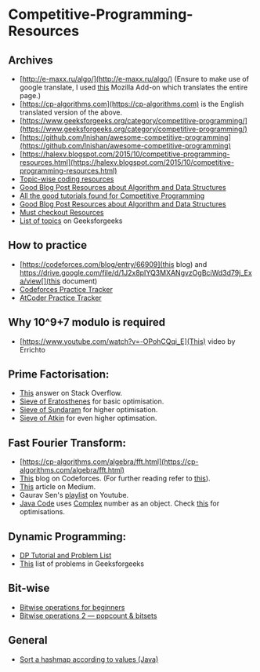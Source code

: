# Competitive-Programming-Resources

## Archives ##

- [http://e-maxx.ru/algo/](http://e-maxx.ru/algo/) (Ensure to make use of google translate, I used [this](https://addons.mozilla.org/en-US/firefox/addon/imtranslator/) Mozilla Add-on which translates the entire page.)
- [https://cp-algorithms.com](https://cp-algorithms.com) is the English translated version of the above.
- [https://www.geeksforgeeks.org/category/competitive-programming/](https://www.geeksforgeeks.org/category/competitive-programming/)
- [https://github.com/lnishan/awesome-competitive-programming](https://github.com/lnishan/awesome-competitive-programming)
- [https://halexv.blogspot.com/2015/10/competitive-programming-resources.html](https://halexv.blogspot.com/2015/10/competitive-programming-resources.html)
- [Topic-wise coding resources](https://codeforces.com/blog/entry/23204)
- [Good Blog Post Resources about Algorithm and Data Structures ](https://codeforces.com/blog/entry/13529)
- [All the good tutorials found for Competitive Programming ](https://codeforces.com/blog/entry/57282)
- [Good Blog Post Resources about Algorithm and Data Structures ](https://codeforces.com/blog/entry/13529)
- [Must checkout Resources](https://codeforces.com/blog/entry/44991)
- [List of topics](https://www.geeksforgeeks.org/fundamentals-of-algorithms/) on Geeksforgeeks

## How to practice ##

- [https://codeforces.com/blog/entry/66909](this blog) and https://drive.google.com/file/d/1J2x8pIYQ3MXANgvzOgBciWd3d79j_Exa/view[](this document)
- [Codeforces Practice Tracker](https://surya1231.github.io/Codeforces-contest/)
- [AtCoder Practice Tracker](https://kenkoooo.com/atcoder#/table//)


## Why 10^9+7 modulo is required ##
- [https://www.youtube.com/watch?v=-OPohCQqi_E](This) video by Errichto

## Prime Factorisation:  ##
- [This](https://stackoverflow.com/a/50278321/10400627) answer on Stack Overflow.
- [Sieve of Eratosthenes](https://www.geeksforgeeks.org/sieve-of-eratosthenes/) for basic optimisation.  
- [Sieve of Sundaram](https://www.geeksforgeeks.org/sieve-sundaram-print-primes-smaller-n/) for higher optimisation.  
- [Sieve of Atkin](https://www.geeksforgeeks.org/sieve-sundaram-print-primes-smaller-n/) for even higher optimsation.  

## Fast Fourier Transform: ##
- [https://cp-algorithms.com/algebra/fft.html](https://cp-algorithms.com/algebra/fft.html)
- [This](https://codeforces.com/blog/entry/43499) blog on Codeforces. (For further reading refer to [this](https://codeforces.com/blog/entry/48798)). 
- [This](https://medium.com/@aiswaryamathur/understanding-fast-fourier-transform-from-scratch-to-solve-polynomial-multiplication-8018d511162f) article on Medium.
- Gaurav Sen's [playlist](https://www.youtube.com/playlist?list=PLMCXHnjXnTnuUtywDJ71SI-jQbXhXq5k6) on Youtube.
- [Java Code](https://introcs.cs.princeton.edu/java/97data/FFT.java.html) uses [Complex](https://introcs.cs.princeton.edu/java/97data/Complex.java.html) number as an object. Check [this](https://introcs.cs.princeton.edu/java/97data/FFT.java) for optimisations.

## Dynamic Programming: ##
- [DP Tutorial and Problem List](https://codeforces.com/blog/entry/67679)
- [This](https://www.geeksforgeeks.org/dynamic-programming/) list of problems in Geeksforgeeks

## Bit-wise ##
- [Bitwise operations for beginners](https://codeforces.com/blog/entry/73490)
- [Bitwise operations 2 — popcount & bitsets](https://codeforces.com/blog/entry/73558)

## General ##
- [Sort a hashmap according to values (Java)](https://stackoverflow.com/a/13913206/10400627)

